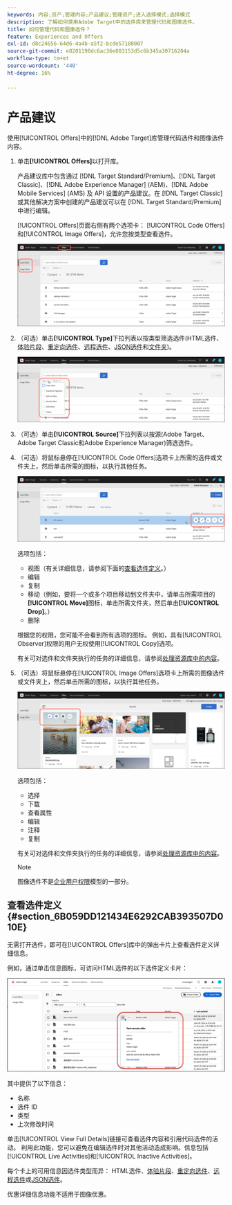 ```yaml
---
keywords: 内容;资产;管理内容;产品建议;管理资产;进入选择模式;选择模式
description: 了解如何使用Adobe Target中的选件库来管理代码和图像选件。
title: 如何管理代码和图像选件？
feature: Experiences and Offers
exl-id: d8c24656-64d6-4a4b-a5f2-bcde57180007
source-git-commit: e8201198dc6ac36e803153d5c6b345a30716204a
workflow-type: tm+mt
source-wordcount: '440'
ht-degree: 16%

---
```


# 产品建议

使用[!UICONTROL Offers]中的[!DNL Adobe Target]库管理代码选件和图像选件内容。

1. 单击&#x200B;**[!UICONTROL Offers]**&#x200B;以打开库。

   产品建议库中包含通过 [!DNL Target Standard/Premium]、[!DNL Target Classic]、[!DNL Adobe Experience Manager] (AEM)、[!DNL Adobe Mobile Services] (AMS) 及 API 设置的产品建议。在 [!DNL Target Classic] 或其他解决方案中创建的产品建议可以在 [!DNL Target Standard/Premium] 中进行编辑。

   [!UICONTROL Offers]页面右侧有两个选项卡： [!UICONTROL Code Offers]和[!UICONTROL Image Offers]，允许您按类型查看选件。

   ![选件页面显示“代码选件”和“图像选件”选项卡](/help/main/c-experiences/c-manage-content/assets/offers-page.png)

1. （可选）单击&#x200B;**[!UICONTROL Type]**&#x200B;下拉列表以按类型筛选选件(HTML选件、[体验片段](/help/main/c-experiences/c-manage-content/aem-experience-fragments.md)、[重定向选件](/help/main/c-experiences/c-manage-content/offer-redirect.md)、[远程选件](/help/main/c-experiences/c-manage-content/about-remote-offers.md)、[JSON选件](/help/main/c-experiences/c-manage-content/create-json-offer.md)和[文件夹](/help/main/c-experiences/c-manage-content/create-content-folder.md))。

   ![offers_filter图像](assets/offers_filter.png)

1. （可选）单击&#x200B;**[!UICONTROL Source]**&#x200B;下拉列表以按源(Adobe Target、Adobe Target Classic和Adobe Experience Manager)筛选选件。

1. （可选）将鼠标悬停在[!UICONTROL Code Offers]选项卡上所需的选件或文件夹上，然后单击所需的图标，以执行其他任务。

   ![代码选件选项](assets/offer-picker-large.png)

   选项包括：

   * 视图（有关详细信息，请参阅下面的[查看选件定义](#section_6B059DD121434E6292CAB393507D010E)。）
   * 编辑
   * 复制
   * 移动（例如，要将一个或多个项目移动到文件夹中，请单击所需项目的&#x200B;**[!UICONTROL Move]**&#x200B;图标，单击所需文件夹，然后单击&#x200B;**[!UICONTROL Drop]**。）
   * 删除

   根据您的权限，您可能不会看到所有选项的图标。 例如，具有[!UICONTROL Observer]权限的用户无权使用[!UICONTROL Copy]选项。

   有关可对选件和文件夹执行的任务的详细信息，请参阅[处理资源库中的内容](/help/main/c-experiences/c-manage-content/assets-working.md)。

1. （可选）将鼠标悬停在[!UICONTROL Image Offers]选项卡上所需的图像选件或文件夹上，然后单击所需的图标，以执行其他任务。

   ![图像选件选项](/help/main/c-experiences/c-manage-content/assets/image-offers-icons.png)

   选项包括：

   * 选择
   * 下载
   * 查看属性
   * 编辑
   * 注释
   * 复制

   有关可对选件和文件夹执行的任务的详细信息，请参阅[处理资源库中的内容](/help/main/c-experiences/c-manage-content/assets-working.md)。

   >[!NOTE]
   >
   >图像选件不是[企业用户权限](/help/main/administrating-target/c-user-management/property-channel/property-channel.md)模型的一部分。


## 查看选件定义 {#section_6B059DD121434E6292CAB393507D010E}

无需打开选件，即可在[!UICONTROL Offers]库中的弹出卡片上查看选件定义详细信息。

例如，通过单击信息图标，可访问HTML选件的以下选件定义卡片：

![优惠卡 — html图像](assets/offer-card-html-new.png)

其中提供了以下信息：

* 名称
* 选件 ID
* 类型
* 上次修改时间

单击[!UICONTROL View Full Details]链接可查看选件内容和引用代码选件的活动。 利用此功能，您可以避免在编辑选件时对其他活动造成影响。信息包括[!UICONTROL Live Activities]和[!UICONTROL Inactive Activities]。

每个卡上的可用信息因选件类型而异： HTML选件、[体验片段](/help/main/c-experiences/c-manage-content/aem-experience-fragments.md)、[重定向选件](/help/main/c-experiences/c-manage-content/offer-redirect.md)、[远程选件](/help/main/c-experiences/c-manage-content/about-remote-offers.md)或[JSON选件](/help/main/c-experiences/c-manage-content/create-json-offer.md)。

优惠详细信息功能不适用于图像优惠。

<!--

## Training video: The Content Repository ![Overview badge](/help/main/assets/overview.png)

This video includes information about managing offers.

* Connection between the [Experience Cloud Asset Library](https://experienceleague.adobe.com/docs/core-services/interface/assets/creative-cloud.html?lang=zh-Hans) and the Target Content Library 
* Custom HTML Offers 
* Custom HTML Offer in the [!UICONTROL Visual Experience Composer]

>[!VIDEO](https://video.tv.adobe.com/v/17387)

-->
